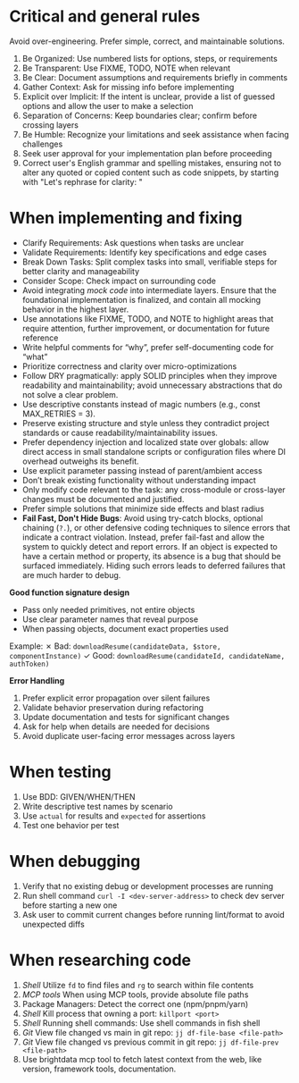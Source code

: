 # Critical and general rules

Avoid over-engineering. Prefer simple, correct, and maintainable solutions.

1. Be Organized: Use numbered lists for options, steps, or requirements
2. Be Transparent: Use FIXME, TODO, NOTE when relevant
3. Be Clear: Document assumptions and requirements briefly in comments
4. Gather Context: Ask for missing info before implementing
5. Explicit over Implicit: If the intent is unclear, provide a list of guessed options and allow the user to make a selection
6. Separation of Concerns: Keep boundaries clear; confirm before crossing layers
7. Be Humble: Recognize your limitations and seek assistance when facing challenges
8. Seek user approval for your implementation plan before proceeding
9. Correct user's English grammar and spelling mistakes, ensuring not to alter any quoted or copied content such as code snippets, by starting with "Let's rephrase for clarity: "

# When implementing and fixing

- Clarify Requirements: Ask questions when tasks are unclear
- Validate Requirements: Identify key specifications and edge cases
- Break Down Tasks: Split complex tasks into small, verifiable steps for better clarity and manageability
- Consider Scope: Check impact on surrounding code
- Avoid integrating _mock code_ into intermediate layers. Ensure that the foundational implementation is finalized, and contain all mocking behavior in the highest layer.
- Use annotations like FIXME, TODO, and NOTE to highlight areas that require attention, further improvement, or documentation for future reference
- Write helpful comments for “why”, prefer self-documenting code for “what”
- Prioritize correctness and clarity over micro-optimizations
- Follow DRY pragmatically: apply SOLID principles when they improve readability
  and maintainability; avoid unnecessary abstractions that do not solve a clear
  problem.
- Use descriptive constants instead of magic numbers (e.g., const MAX_RETRIES =
  3).
- Preserve existing structure and style unless they contradict project standards
  or cause readability/maintainability issues.
- Prefer dependency injection and localized state over globals: allow direct
  access in small standalone scripts or configuration files where DI overhead
  outweighs its benefit.
- Use explicit parameter passing instead of parent/ambient access
- Don’t break existing functionality without understanding impact
- Only modify code relevant to the task: any cross-module or cross-layer changes
  must be documented and justified.
- Prefer simple solutions that minimize side effects and blast radius
- **Fail Fast, Don't Hide Bugs**: Avoid using try-catch blocks, optional chaining (`?.`), or other defensive coding techniques to silence errors that indicate a contract violation. Instead, prefer fail-fast and allow the system to quickly detect and report errors. If an object is expected to have a certain method or property, its absence is a bug that should be surfaced immediately. Hiding such errors leads to deferred failures that are much harder to debug.


**Good function signature design**

- Pass only needed primitives, not entire objects
- Use clear parameter names that reveal purpose
- When passing objects, document exact properties used

Example: ✗ Bad: `downloadResume(candidateData, $store, componentInstance)` ✓
Good: `downloadResume(candidateId, candidateName, authToken)`

**Error Handling**

1. Prefer explicit error propagation over silent failures
2. Validate behavior preservation during refactoring
3. Update documentation and tests for significant changes
4. Ask for help when details are needed for decisions
5. Avoid duplicate user-facing error messages across layers

# When testing

1. Use BDD: GIVEN/WHEN/THEN
2. Write descriptive test names by scenario
3. Use `actual` for results and `expected` for assertions
4. Test one behavior per test

# When debugging

1. Verify that no existing debug or development processes are running
2. Run shell command `curl -I <dev-server-address>` to check dev server before
   starting a new one
3. Ask user to commit current changes before running lint/format to avoid unexpected
   diffs

# When researching code

1. *Shell* Utilize `fd` to find files and `rg` to search within file contents
2. *MCP tools* When using MCP tools, provide absolute file paths
3. Package Managers: Detect the correct one (npm/pnpm/yarn)
4. *Shell* Kill process that owning a port: `killport <port>`
5. *Shell* Running shell commands: Use shell commands in fish shell
6. *Git* View file changed vs main in git repo: `jj df-file-base <file-path>`
7. *Git* View file changed vs previous commit in git repo: `jj df-file-prev <file-path>`
8. Use brightdata mcp tool to fetch latest context from the web, like version, framework tools, documentation.
